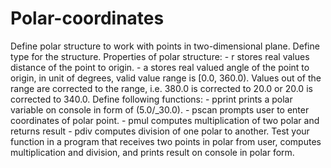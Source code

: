 # Polar-coordinates
Define polar structure to work with points in two-dimensional plane. Define type for the structure. Properties of polar structure:  - r stores real values distance of the point to origin.  - a stores real valued angle of the point to origin, in unit of degrees, valid value range is [0.0, 360.0). Values out of the range are corrected to the range, i.e. 380.0 is corrected to 20.0 or 20.0 is corrected to 340.0.  Define following functions:  - pprint prints a polar variable on console in form of (5.0/_30.0). - pscan prompts user to enter coordinates of polar point.  - pmul computes multiplication of two polar and returns result  - pdiv computes division of one polar to another.  Test your function in a program that receives two points in polar from user, computes multiplication and division, and prints result on console in polar form.   
